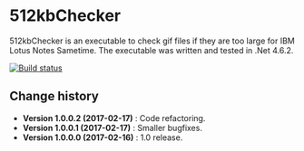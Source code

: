 512kbChecker
====================================

512kbChecker is an executable to check gif files if they are too large for IBM Lotus Notes Sametime.
The executable was written and tested in .Net 4.6.2.

[![Build status](https://ci.appveyor.com/api/projects/status/0p2unbxcfge97f84?svg=true)](https://ci.appveyor.com/project/SeppPenner/512kbchecker)

Change history
--------------

* **Version 1.0.0.2 (2017-02-17)** : Code refactoring.
* **Version 1.0.0.1 (2017-02-17)** : Smaller bugfixes.
* **Version 1.0.0.0 (2017-02-16)** : 1.0 release.
